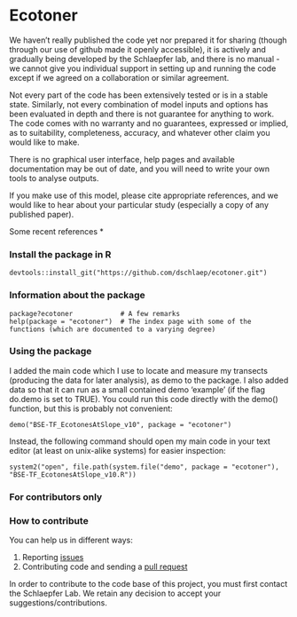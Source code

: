 # Ecotoner

We haven’t really published the code yet nor prepared it for sharing (though through our use of github made it openly accessible), it is actively and gradually being developed by the Schlaepfer lab, and there is no manual - we cannot give you individual support in setting up and running the code except if we agreed on a collaboration or similar agreement.

Not every part of the code has been extensively tested or is in a stable state. Similarly, not every combination of model inputs and options has been evaluated in depth and there is not guarantee for anything to work. The code comes with no warranty and no guarantees, expressed or implied, as to suitability, completeness, accuracy, and whatever other claim you would like to make.

There is no graphical user interface, help pages and available documentation may be out of date, and you will need to write your own tools to analyse outputs.

If you make use of this model, please cite appropriate references, and we would like to hear about your particular study (especially a copy of any published paper).


Some recent references
* 



### Install the package in R
```
devtools::install_git("https://github.com/dschlaep/ecotoner.git")
```

### Information about the package
```
package?ecotoner			# A few remarks
help(package = "ecotoner")	# The index page with some of the functions (which are documented to a varying degree)
```

### Using the package
I added the main code which I use to locate and measure my transects (producing the data for later analysis), as demo to the package. I also added data so that it can run  as a small contained demo ‘example’ (if the flag do.demo is set to TRUE). You could run this code directly with the demo() function, but this is probably not convenient:
```
demo("BSE-TF_EcotonesAtSlope_v10", package = "ecotoner")
```

Instead, the following command should open my main code in your text editor (at least on unix-alike systems) for easier inspection:
```
system2("open", file.path(system.file("demo", package = "ecotoner"), "BSE-TF_EcotonesAtSlope_v10.R"))
```


### For contributors only
### How to contribute
You can help us in different ways:

1. Reporting [issues](https://github.com/dschlaep/ecotoner/issues)
2. Contributing code and sending a [pull request](https://github.com/dschlaep/ecotoner/pulls)

In order to contribute to the code base of this project, you must first contact the Schlaepfer Lab. We retain any decision to accept your suggestions/contributions.
